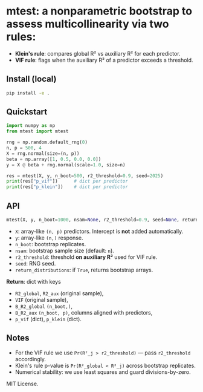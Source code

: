 # mtest: a nonparametric bootstrap to assess multicollinearity via two rules:

- **Klein's rule**: compares global R² vs auxiliary R² for each predictor.
- **VIF rule**: flags when the auxiliary R² of a predictor exceeds a threshold.

## Install (local)

```bash
pip install -e .
```

## Quickstart

```python
import numpy as np
from mtest import mtest

rng = np.random.default_rng(0)
n, p = 500, 4
X = rng.normal(size=(n, p))
beta = np.array([1, 0.5, 0.0, 0.0])
y = X @ beta + rng.normal(scale=1.0, size=n)

res = mtest(X, y, n_boot=500, r2_threshold=0.9, seed=2025)
print(res["p_vif"])      # dict per predictor
print(res["p_klein"])    # dict per predictor
```

## API

```python
mtest(X, y, n_boot=1000, nsam=None, r2_threshold=0.9, seed=None, return_distributions=True)
```
- `X`: array-like `(n, p)` predictors. Intercept is **not** added automatically.
- `y`: array-like `(n,)` response.
- `n_boot`: bootstrap replicates.
- `nsam`: bootstrap sample size (default: `n`).
- `r2_threshold`: threshold **on auxiliary R²** used for VIF rule.
- `seed`: RNG seed.
- `return_distributions`: if `True`, returns bootstrap arrays.

**Return**: dict with keys
- `R2_global`, `R2_aux` (original sample),
- `VIF` (original sample),
- `B_R2_global` `(n_boot,)`,
- `B_R2_aux` `(n_boot, p)`, columns aligned with predictors,
- `p_vif` (dict), `p_klein` (dict).

## Notes

- For the VIF rule we use `Pr(R²_j > r2_threshold)` — pass `r2_threshold` accordingly.
- Klein's rule p-value is `Pr(R²_global < R²_j)` across bootstrap replicates.
- Numerical stability: we use least squares and guard divisions-by-zero.

MIT License.
